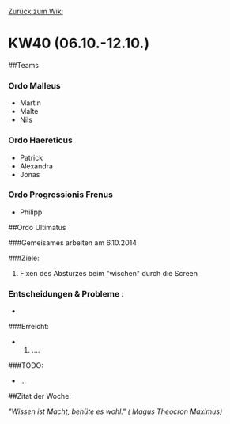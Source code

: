 [Zurück zum Wiki](https://github.com/Institute-Web-Science-and-Technologies/GeoVisualization/wiki/Entwicklungstagebuch)
# KW40 (06.10.-12.10.)
##Teams
### Ordo Malleus
* Martin 
* Malte 
* Nils

### Ordo Haereticus
* Patrick
* Alexandra
* Jonas

### Ordo Progressionis Frenus
* Philipp

##Ordo Ultimatus

###Gemeisames arbeiten am 6.10.2014

###Ziele:
 1. Fixen des Absturzes beim "wischen" durch die Screen
 
### Entscheidungen & Probleme :
* 

###Erreicht:
* 1. ....

###TODO:
* ...




##Zitat der Woche:

_"Wissen ist Macht, behüte es wohl." ( Magus Theocron Maximus)_
